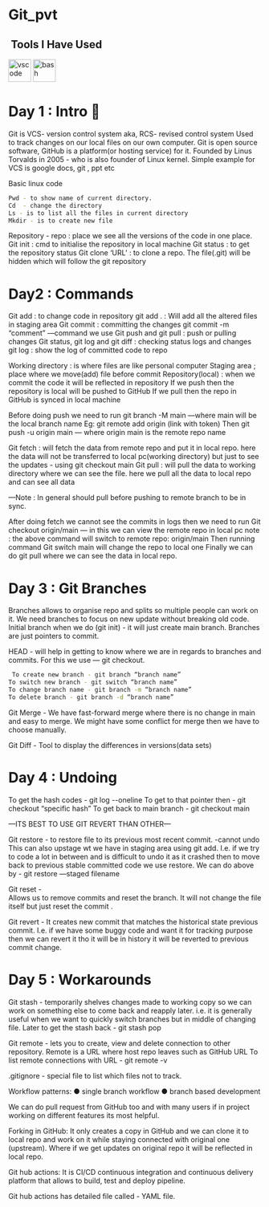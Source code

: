 # Git_pvt

<h2>  &nbsp;Tools I Have Used</h2>
<p align="left">
<img src="https://cdn.jsdelivr.net/gh/devicons/devicon/icons/vscode/vscode-original.svg" alt="vscode" width="45" height="45"/>
<img src="https://cdn.jsdelivr.net/gh/devicons/devicon/icons/bash/bash-original.svg" alt="bash" width="45" height="45"/>
</p>

# Day 1 : Intro 🚀
Git is VCS- version control system aka, RCS- revised control system
Used to track changes on our local files on our own computer.
Git is open source software, GitHub is a platform(or hosting service) for it.
Founded by Linus Torvalds in 2005 - who is also founder of Linux kernel.
Simple example for VCS is google docs, git , ppt etc

Basic linux code 
```sh
Pwd - to show name of current directory.
Cd  - change the directory 
Ls - is to list all the files in current directory 
Mkdir - is to create new file  
```

Repository - repo : place we see all the versions of the code in one place.
Git init : cmd to initialise the repository  in local machine 
Git status : to get the repository status 
Git clone ‘URL’ : to clone a repo.
The file(.git) will be hidden which will follow the git repository


# Day2 : Commands	
Git add : to change code in repository 
	git add . : Will add all the altered files in staging area
Git commit : committing the changes
	git commit -m “comment” —command we use
Git push and git pull : push or pulling changes 
Git status, git log and git diff : checking status logs and changes
	git log : show the log of committed code to repo 

Working directory : is where files are like personal computer
Staging area ; place where we move(add) file before commit 
Repository(local) : when we commit the code it will be reflected  in repository
If we push then the repository is local will be pushed to GitHub
If we pull then the repo in GitHub is synced in local machine 

Before doing push we need to run 
	git branch -M main  —where main will be the local branch name 
Eg: git remote add origin (link with token)
 Then git push -u origin main — where origin main is the remote repo name

Git fetch : will fetch the data from remote repo and put it in local repo.
			here the data will not be transferred to local pc(working directory) but just 			to see the updates - using git checkout main
Git pull : will pull the data to working directory where we can see the file.
	here we pull all the data to local repo	and can see all data 

—Note : In general should pull before pushing to remote branch to be in sync.

After doing fetch we cannot see the commits in logs then we need to run 
Git checkout origin/main — in this we can view the remote repo in local pc 
	note : the above command will switch to remote repo: origin/main
Then running command Git switch main will change the repo to local one
Finally we can do git pull where we can see the data in local repo.


# Day 3 : Git Branches 
Branches allows to organise repo and splits so multiple people can work on it.
We need branches to focus on new update without breaking old code.
Initial branch when we do (git init) - it will just create main branch.
Branches are just pointers to commit.

HEAD - will help in getting to know where we are in regards to branches and commits.  For this we use — git checkout.

```sh
 To create new branch - git branch “branch name”
To switch new branch - git switch “branch name”
To change branch name - git branch -m “branch name”
To delete branch - git branch -d “branch name”
```

Git Merge - 
We have fast-forward merge where there is no change in main and easy to merge.
We might	have some conflict for merge then we have to choose manually.

Git Diff -
Tool to display the differences in versions(data sets)


# Day 4 : Undoing 
To get the hash codes - git log --oneline
To get to that pointer then - git checkout “specific hash”
To get back to main branch - git checkout main

—ITS BEST TO USE GIT REVERT THAN OTHER—

Git restore - to restore file to its previous most recent commit. -cannot undo
This can also upstage wt we have in staging area using git add.
I.e. if we try to code a lot in between and is difficult to undo it as it crashed then to move back to previous stable committed code we use restore.
We can do above by - git restore —staged filename

Git reset  -  
Allows us to remove commits and reset the branch.
It will not change the file itself but just reset the commit .

Git revert -
It creates new commit that matches the historical state previous commit.
I.e. if we have some buggy code and want it for tracking purpose then we can revert it tho it will be in history it will be reverted to previous commit change.

# Day 5 : Workarounds
Git stash - temporarily shelves changes made to working copy so we can work  on something else to come back and reapply later.
i.e. it is generally useful when we want to quickly switch branches but in middle of changing file.
Later to get the stash back - git stash pop

Git remote - lets you to create, view and delete connection to other repository.
Remote is a URL where host repo leaves such as GitHub URL
To list remote connections with URL - git remote -v

.gitignore - special file to list which files not to track.

Workflow patterns:
	●	single branch workflow
	●	branch based development

We can do pull request from GitHub too and with many users if in project working on different features its most helpful.

Forking in GitHub: 
It only creates a copy in GitHub and we can clone it to local repo and work on it while staying connected with original one (upstream). Where if we get updates on original repo it will be reflected in local repo. 

Git hub actions:
It is CI/CD continuous integration and continuous delivery platform that allows to build, test and deploy pipeline.

Git hub actions has detailed file called  - YAML file. 


